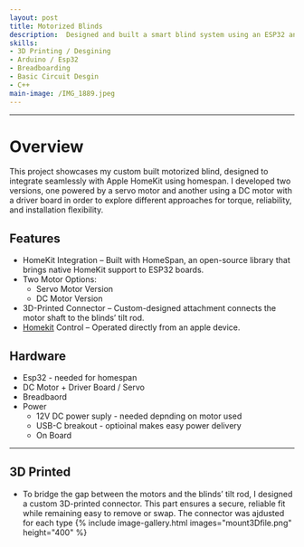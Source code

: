 ```yaml
---
layout: post
title: Motorized Blinds
description:  Designed and built a smart blind system using an ESP32 and motor driver. Integrated 3D-printed components for mounting, enabling remote and automated control of window blinds
skills: 
- 3D Printing / Desgining
- Arduino / Esp32
- Breadboarding
- Basic Circuit Desgin
- C++
main-image: /IMG_1889.jpeg
---
```


---
# Overview
This project showcases my custom built motorized blind, designed to integrate seamlessly with Apple HomeKit using homespan. I developed two versions, one powered by a servo motor and another using a DC motor with a driver board in order to explore different approaches for torque, reliability, and installation flexibility.

## Features
- HomeKit Integration – Built with HomeSpan, an open-source library that brings native HomeKit support to ESP32 boards.
- Two Motor Options:
  - Servo Motor Version
  - DC Motor Version
- 3D-Printed Connector – Custom-designed attachment connects the motor shaft to the blinds’ tilt rod.
- [Homekit](https://github.com/HomeSpan/HomeSpan/tree/master) Control – Operated directly from an apple device.

## Hardware
- Esp32 - needed for homespan
- DC Motor + Driver Board / Servo
- Breadbaord
- Power
    - 12V DC power suply - needed depnding on motor used
    - USB-C breakout - optioinal makes easy power delivery
    - On Board
 
---
## 3D Printed
- To bridge the gap between the motors and the blinds’ tilt rod, I designed a custom 3D-printed connector. This part ensures a secure, reliable fit while remaining easy to remove or swap. The connector was ajdusted for each type
{% include image-gallery.html images="mount3Dfile.png" height="400" %} 
  
